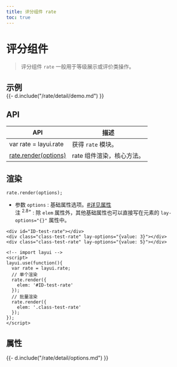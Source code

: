 ```yaml
---
title: 评分组件 rate
toc: true
---
```

 
# 评分组件

> 评分组件 `rate` 一般用于等级展示或评价类操作。

<h2 id="examples" lay-toc="{hot: true}" style="margin-bottom: 0;">示例</h2>

<div>
{{- d.include("/rate/detail/demo.md") }}
</div>

<p></p>

<h2 id="api" lay-toc="{}">API</h2>

| API | 描述 |
| --- | --- |
| var rate = layui.rate | 获得 `rate` 模块。 |
| [rate.render(options)](#render) | rate 组件渲染，核心方法。 |

<h2 id="render" lay-toc="{level: 2}">渲染</h2>

`rate.render(options);`

- 参数 `options` : 基础属性选项。[#详见属性](#options)
  <br>注 <sup>2.8+</sup> : 除 `elem` 属性外，其他基础属性也可以直接写在元素的 `lay-options="{}"` 属性中。

```
<div id="ID-test-rate"></div>
<div class="class-test-rate" lay-options="{value: 3}"></div>
<div class="class-test-rate" lay-options="{value: 5}"></div>
 
<!-- import layui -->
<script>
layui.use(function(){
  var rate = layui.rate;
  // 单个渲染
  rate.render({
    elem: '#ID-test-rate'
  });
  // 批量渲染
  rate.render({
    elem: '.class-test-rate'
  });
});
</script>
```

<h2 id="options" lay-toc="{level: 2, hot: true}">属性</h2>

<div>
{{- d.include("/rate/detail/options.md") }}
</div>
